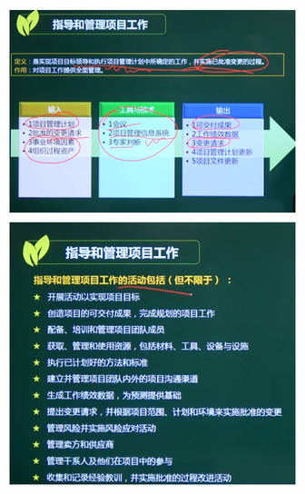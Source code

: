 ![image-20210320145251169](../picture/image-20210320145251169.png)





![image-20210320145417354](../picture/image-20210320145417354.png)
